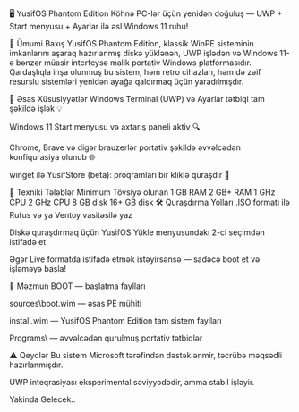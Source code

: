 🖥️ YusifOS Phantom Edition
Köhnə PC-lər üçün yenidən doğuluş — UWP + Start menyusu + Ayarlar ilə əsl Windows 11 ruhu!

📌 Ümumi Baxış
YusifOS Phantom Edition, klassik WinPE sisteminin imkanlarını aşaraq hazırlanmış diskə yüklənən, UWP işlədən və Windows 11-ə bənzər müasir interfeysə malik portativ Windows platformasıdır. Qardaşlıqla inşa olunmuş bu sistem, həm retro cihazları, həm də zəif resurslu sistemləri yenidən ayağa qaldırmaq üçün yaradılmışdır.

🚀 Əsas Xüsusiyyətlər
Windows Terminal (UWP) və Ayarlar tətbiqi tam şəkildə işlək 💡

Windows 11 Start menyusu və axtarış paneli aktiv 🔍

Chrome, Brave və digər brauzerlər portativ şəkildə əvvəlcədən konfiqurasiya olunub 🌐

winget ilə YusifStore (beta): proqramları bir kliklə quraşdır 💼


🔧 Texniki Tələblər
Minimum	Tövsiyə olunan
1 GB RAM	2 GB+ RAM
1 GHz CPU	2 GHz CPU
8 GB disk	16+ GB disk
🛠️ Quraşdırma Yolları
.ISO formatı ilə Rufus və ya Ventoy vasitəsilə yaz

Diskə quraşdırmaq üçün YusifOS Yükle menyusundakı 2-ci seçimdən istifadə et

Əgər Live formatda istifadə etmək istəyirsənsə — sadəcə boot et və işləməyə başla!

📁 Məzmun
BOOT — başlatma faylları

sources\boot.wim — əsas PE mühiti

install.wim — YusifOS Phantom Edition tam sistem faylları

Programs\ — əvvəlcədən qurulmuş portativ tətbiqlər

⚠️ Qeydlər
Bu sistem Microsoft tərəfindən dəstəklənmir, təcrübə məqsədli hazırlanmışdır.

UWP inteqrasiyası eksperimental səviyyədədir, amma stabil işləyir.

Yakinda Gelecek..

